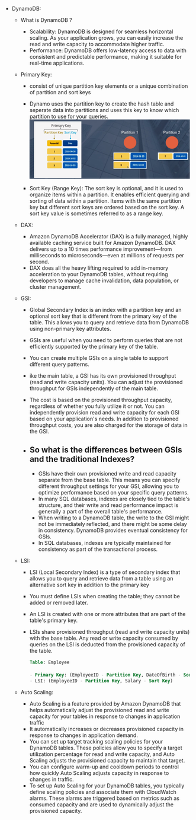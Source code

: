 - DynamoDB:

  - What is DynamoDB ?

    - Scalability: DynamoDB is designed for seamless horizontal scaling.
      As your application grows, you can easily increase the read and write capacity to accommodate higher traffic.
    - Performance: DynamoDB offers low-latency access to data with consistent and predictable performance,
      making it suitable for real-time applications.

  - Primary Key:

    - consist of unique partition key elements or a unique combination of partition and sort keys
    - Dynamo uses the partition key to create the hash table and seperate data into partitions and uses this
      key to know which partition to use for your queries.
      ![partitions example](partitions.png)

    - Sort Key (Range Key): The sort key is optional, and it is used to organize items within a partition.
      It enables efficient querying and sorting of data within a partition.
      Items with the same partition key but different sort keys are ordered based on the sort key.
      A sort key value is sometimes referred to as a range key.

  - DAX:

    - Amazon DynamoDB Accelerator (DAX) is a fully managed, highly available caching service built for Amazon DynamoDB.
      DAX delivers up to a 10 times performance improvement—from milliseconds to microseconds—even at millions of requests per second.
    - DAX does all the heavy lifting required to add in-memory acceleration to your DynamoDB tables,
      without requiring developers to manage cache invalidation, data population, or cluster management.

  - GSI:

    - Global Secondary Index is an index with a partition key and an optional sort key that is different from the primary key of the table.
      This allows you to query and retrieve data from DynamoDB using non-primary key attributes.
    - GSIs are useful when you need to perform queries that are not efficiently supported by the primary key of the table.
    - You can create multiple GSIs on a single table to support different query patterns.
    - ike the main table, a GSI has its own provisioned throughput (read and write capacity units).
      You can adjust the provisioned throughput for GSIs independently of the main table.
    - The cost is based on the provisioned throughput capacity, regardless of whether you fully utilize it or not.
      You can independently provision read and write capacity for each GSI based on your application's needs.
      In addition to provisioned throughput costs, you are also charged for the storage of data in the GSI.

    - ## So what is the differences between GSIs and the traditional Indexes?
      - GSIs have their own provisioned write and read capacity separate from the base table.
        This means you can specify different throughput settings for your GSI, allowing you to optimize performance based on your specific query patterns.
      - In many SQL databases, indexes are closely tied to the table's structure, and their write and read performance impact is generally a part of the overall table's performance.
      - When writing to a DynamoDB table, the write to the GSI might not be immediately reflected, and there might be some delay in consistency.
        DynamoDB provides eventual consistency for GSIs.
      - In SQL databases, indexes are typically maintained for consistency as part of the transactional process.

  - LSI:

    - LSI (Local Secondary Index) is a type of secondary index that allows you to query and retrieve data from a table using an alternative sort key in addition to the primary key
    - You must define LSIs when creating the table; they cannot be added or removed later.
    - An LSI is created with one or more attributes that are part of the table's primary key.
    - LSIs share provisioned throughput (read and write capacity units) with the base table.
      Any read or write capacity consumed by queries on the LSI is deducted from the provisioned capacity of the table.

      ```sql
      Table: Employee

      - Primary Key: (EmployeeID - Partition Key, DateOfBirth - Sort Key)
      - LSI: (EmployeeID - Partition Key, Salary - Sort Key)

      ```

  - Auto Scaling:
    - Auto Scaling is a feature provided by Amazon DynamoDB that helps automatically adjust the provisioned read and write capacity for your tables in response to changes in application traffic
    - It automatically increases or decreases provisioned capacity in response to changes in application demand.
    - You can set up target tracking scaling policies for your DynamoDB tables.
      These policies allow you to specify a target utilization percentage for read and write capacity, and Auto Scaling adjusts the provisioned capacity to maintain that target.
    - You can configure warm-up and cooldown periods to control how quickly Auto Scaling adjusts capacity in response to changes in traffic.
    - To set up Auto Scaling for your DynamoDB tables, you typically define scaling policies and associate them with CloudWatch alarms.
      These alarms are triggered based on metrics such as consumed capacity and are used to dynamically adjust the provisioned capacity.
